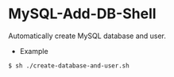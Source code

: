# MySQL-Add-DB-Shell

Automatically create MySQL database and user.

- Example
```
$ sh ./create-database-and-user.sh 
```
